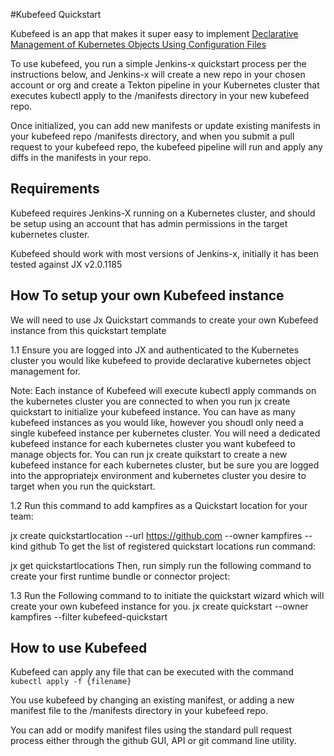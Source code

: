 #Kubefeed Quickstart

Kubefeed is an app that makes it super easy to implement [Declarative Management of Kubernetes Objects Using Configuration Files](https://kubernetes.io/docs/tasks/manage-kubernetes-objects/declarative-config/)  

To use kubefeed, you run a simple Jenkins-x quickstart process per the instructions below, and Jenkins-x will create a new repo in your chosen account or org and create a Tekton pipeline in your Kubernetes cluster that executes kubectl apply to the /manifests directory in your new kubefeed repo.  

Once initialized, you can add new manifests or update existing manifests in your kubefeed repo /manifests directory, and when you submit a pull request to your kubefeed repo, the kubefeed pipeline will run and apply any diffs in the manifests in your repo. 

## Requirements
Kubefeed requires Jenkins-X running on a Kubernetes cluster, and should be setup using an account that has admin permissions in the target kubernetes cluster. 

Kubefeed should work with most versions of Jenkins-x, initially it has been tested against JX v2.0.1185

## How To setup your own Kubefeed instance
We will need to use Jx Quickstart commands to create your own Kubefeed instance from this quickstart template

1.1 Ensure you are logged into JX and authenticated to the Kubernetes cluster you would like kubefeed to provide declarative kubernetes object management for. 

Note: Each instance of Kubefeed will execute kubectl apply commands on the kubernetes cluster you are connected to when you run jx create quickstart to initialize your kubefeed instance. You can have as many kubefeed instances as you would like, however you shoudl only need a single kubefeed instance per kubernetes cluster. You will need a dedicated kubefeed instance for each kubernetes cluster you want kubefeed to manage objects for. You can run jx create quikstart to create a new kubefeed instance for each kubernetes cluster, but be sure you are logged into the appropriatejx environment and kubernetes cluster you desire to target when you run the quickstart.  

1.2 Run this command to add kampfires as a Quickstart location for your team:

jx create quickstartlocation --url https://github.com --owner kampfires --kind github
To get the list of registered quickstart locations run command:

jx get quickstartlocations
Then, run simply run the following command to create your first runtime bundle or connector project:

1.3 Run the Following command to to initiate the quickstart wizard which will create your own kubefeed instance for you.
jx create quickstart --owner kampfires --filter kubefeed-quickstart

## How to use Kubefeed

Kubefeed can apply any file that can be executed with the command `kubectl apply -f {filename}`

You use kubefeed by changing an existing manifest, or adding a new manifest file to the /manifests directory in your kubefeed repo. 

You can add or modify manifest files using the standard pull request process either through the github GUI, API or git command line utility.





